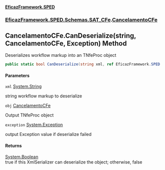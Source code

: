 #### [EficazFramework.SPED](EficazFrameworkSPED.md 'EficazFramework SPED')
### [EficazFramework.SPED.Schemas.SAT_CFe](EficazFramework.SPED.Schemas.SAT_CFe.md 'EficazFramework.SPED.Schemas.SAT_CFe').[CancelamentoCFe](EficazFramework.SPED.Schemas.SAT_CFe/CancelamentoCFe.md 'EficazFramework.SPED.Schemas.SAT_CFe.CancelamentoCFe')

## CancelamentoCFe.CanDeserialize(string, CancelamentoCFe, Exception) Method

Deserializes workflow markup into an TNfeProc object

```csharp
public static bool CanDeserialize(string xml, ref EficazFramework.SPED.Schemas.SAT_CFe.CancelamentoCFe obj, ref System.Exception exception);
```
#### Parameters

<a name='EficazFramework.SPED.Schemas.SAT_CFe.CancelamentoCFe.CanDeserialize(string,EficazFramework.SPED.Schemas.SAT_CFe.CancelamentoCFe,System.Exception).xml'></a>

`xml` [System.String](https://docs.microsoft.com/en-us/dotnet/api/System.String 'System.String')

string workflow markup to deserialize

<a name='EficazFramework.SPED.Schemas.SAT_CFe.CancelamentoCFe.CanDeserialize(string,EficazFramework.SPED.Schemas.SAT_CFe.CancelamentoCFe,System.Exception).obj'></a>

`obj` [CancelamentoCFe](EficazFramework.SPED.Schemas.SAT_CFe/CancelamentoCFe.md 'EficazFramework.SPED.Schemas.SAT_CFe.CancelamentoCFe')

Output TNfeProc object

<a name='EficazFramework.SPED.Schemas.SAT_CFe.CancelamentoCFe.CanDeserialize(string,EficazFramework.SPED.Schemas.SAT_CFe.CancelamentoCFe,System.Exception).exception'></a>

`exception` [System.Exception](https://docs.microsoft.com/en-us/dotnet/api/System.Exception 'System.Exception')

output Exception value if deserialize failed

#### Returns
[System.Boolean](https://docs.microsoft.com/en-us/dotnet/api/System.Boolean 'System.Boolean')  
true if this XmlSerializer can deserialize the object; otherwise, false